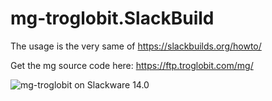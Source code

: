 # mg-troglobit.SlackBuild

The usage is the very same of https://slackbuilds.org/howto/

Get the mg source code here: https://ftp.troglobit.com/mg/

![mg-troglobit on Slackware 14.0](https://i.postimg.cc/jdHmCKhz/mg-troglobit.png "mg-troglobit on Slackware 14.0")
